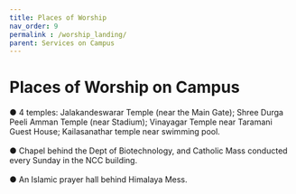 ```yaml
---
title: Places of Worship
nav_order: 9
permalink : /worship_landing/
parent: Services on Campus
---
```


# Places of Worship on Campus

●	4 temples: Jalakandeswarar Temple (near the Main Gate); Shree Durga Peeli Amman Temple (near Stadium); Vinayagar Temple near Taramani Guest House; Kailasanathar temple near swimming pool.<br><br>
●	Chapel behind the Dept of Biotechnology, and Catholic Mass conducted every Sunday in the NCC building. <br><br>
●	An Islamic prayer hall behind Himalaya Mess.
